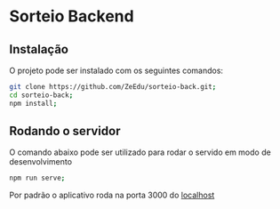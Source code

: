 # Sorteio Backend

## Instalação

O projeto pode ser instalado com os seguintes comandos:

```bash
git clone https://github.com/ZeEdu/sorteio-back.git;
cd sorteio-back;
npm install;
```

## Rodando o servidor

O comando abaixo pode ser utilizado para rodar o servido em modo de desenvolvimento

```bash
npm run serve;
```

Por padrão o aplicativo roda na porta 3000 do [localhost](http://localhost:3000/)
